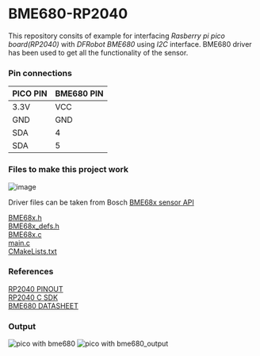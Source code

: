 # BME680-RP2040 

This repository consits of example for interfacing _Rasberry pi pico board(RP2040)_ with _DFRobot BME680_ using _I2C_ interface. BME680 driver has been used to get all the functionality of the sensor. 

### Pin connections

| PICO PIN | BME680 PIN |
| ------------- | ------------- |
| 3.3V  | VCC  |
| GND   | GND  |
| SDA   | 4    |
| SDA   | 5    |

### Files to make this project work

![image](https://github.com/Thunderbolt2-o/bme680-rp2040/assets/68735588/57d1ef51-6c79-4916-9c3c-518cc5b3f96c)

Driver files can be taken from Bosch [BME68x sensor API](https://github.com/boschsensortec/BME68x_SensorAPI) <br />

[BME68x.h](bme68x/bme68x.h) <br />
[BME68x_defs.h](bme68x/bme68x_defs.h) <br />
[BME68x.c](bme68x/bme68x.c) <br />
[main.c](main.c) <br />
[CMakeLists.txt](CMakeLists.txt) <br />

### References

[RP2040 PINOUT](https://www.raspberrypi.com/documentation/microcontrollers/raspberry-pi-pico.html) <br />
[RP2040 C SDK](https://www.raspberrypi.com/documentation/pico-sdk/hardware.html) <br />
[BME680 DATASHEET](https://cdn-shop.adafruit.com/product-files/3660/BME680.pdf) <br />

### Output

![pico with bme680](https://github.com/Thunderbolt2-o/bme680-rp2040/assets/68735588/e2c8144a-2145-43d1-b0d1-51200b51f4a6)
![pico with bme680_output](https://github.com/Thunderbolt2-o/bme680-rp2040/assets/68735588/b688d001-8278-465f-95b2-bb851201eee0)
